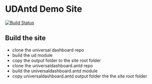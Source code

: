 # UDAntd Demo Site
[![Build Status](https://dev.azure.com/alon-gvili/UDAntd/_apis/build/status/AlonGvili.UDAntd?branchName=master)](https://dev.azure.com/alon-gvili/UDAntd/_build/latest?definitionId=12&branchName=master)
## Build the site

-   clone the universal dashboard repo
-   build the ud module
-   copy the output folder to the site root folder
-   clone the universaldashboard.antd repo
-   build the universaldashboard.antd module
-   copy universaldashboard.antd output folder the the site root folder

